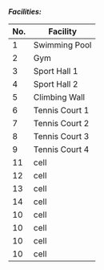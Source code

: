 ***Facilities:***

| No. | Facility |
| ------ | ------ |
| 1 | Swimming Pool |
| 2 | Gym | 
| 3 | Sport Hall 1 |
| 4 | Sport Hall 2 | 
| 5 | Climbing Wall |
| 6 | Tennis Court 1 | 
| 7 | Tennis Court 2 |
| 8 | Tennis Court 3 | 
| 9 | Tennis Court 4 |
| 11 | cell | 
| 12 | cell | 
| 13 | cell | 
| 14 | cell | 
| 10 | cell | 
| 10 | cell | 
| 10 | cell | 
| 10 | cell | 
